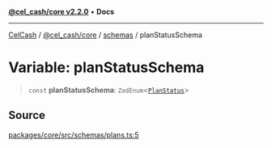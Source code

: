 [**@cel_cash/core v2.2.0**](../../README.md) • **Docs**

***

[CelCash](../../../../packages.md) / [@cel\_cash/core](../../README.md) / [schemas](../README.md) / planStatusSchema

# Variable: planStatusSchema

> `const` **planStatusSchema**: `ZodEnum`\<[`PlanStatus`](../../types/type-aliases/PlanStatus.md)\>

## Source

[packages/core/src/schemas/plans.ts:5](https://github.com/Pyxlab/celcash/blob/f7cdc752c29f8a0dcef033e212602412d2050afc/packages/core/src/schemas/plans.ts#L5)
